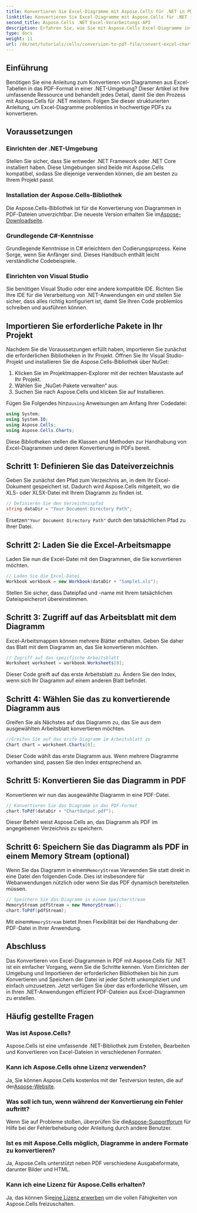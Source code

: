 ```yaml
---
title: Konvertieren Sie Excel-Diagramme mit Aspose.Cells für .NET in PDF
linktitle: Konvertieren Sie Excel-Diagramme mit Aspose.Cells für .NET in PDF
second_title: Aspose.Cells .NET Excel-Verarbeitungs-API
description: Erfahren Sie, wie Sie mit Aspose.Cells Excel-Diagramme in .NET ganz einfach in das PDF-Format konvertieren. Unsere Schritt-für-Schritt-Anleitung umfasst Voraussetzungen, Einrichtung, Codebeispiele und FAQs.
type: docs
weight: 11
url: /de/net/tutorials/cells/conversion-to-pdf-file/convert-excel-charts-to-pdf/
---
```

## Einführung

Benötigen Sie eine Anleitung zum Konvertieren von Diagrammen aus Excel-Tabellen in das PDF-Format in einer .NET-Umgebung? Dieser Artikel ist Ihre umfassende Ressource und behandelt jedes Detail, damit Sie den Prozess mit Aspose.Cells für .NET meistern. Folgen Sie dieser strukturierten Anleitung, um Excel-Diagramme problemlos in hochwertige PDFs zu konvertieren.

## Voraussetzungen

### Einrichten der .NET-Umgebung
Stellen Sie sicher, dass Sie entweder .NET Framework oder .NET Core installiert haben. Diese Umgebungen sind beide mit Aspose.Cells kompatibel, sodass Sie diejenige verwenden können, die am besten zu Ihrem Projekt passt.

### Installation der Aspose.Cells-Bibliothek
Die Aspose.Cells-Bibliothek ist für die Konvertierung von Diagrammen in PDF-Dateien unverzichtbar. Die neueste Version erhalten Sie im[Aspose-Downloadseite](https://releases.aspose.com/cells/net/).

### Grundlegende C#-Kenntnisse
Grundlegende Kenntnisse in C# erleichtern den Codierungsprozess. Keine Sorge, wenn Sie Anfänger sind. Dieses Handbuch enthält leicht verständliche Codebeispiele.

### Einrichten von Visual Studio
Sie benötigen Visual Studio oder eine andere kompatible IDE. Richten Sie Ihre IDE für die Verarbeitung von .NET-Anwendungen ein und stellen Sie sicher, dass alles richtig konfiguriert ist, damit Sie Ihren Code problemlos schreiben und ausführen können.

## Importieren Sie erforderliche Pakete in Ihr Projekt

Nachdem Sie die Voraussetzungen erfüllt haben, importieren Sie zunächst die erforderlichen Bibliotheken in Ihr Projekt. Öffnen Sie Ihr Visual Studio-Projekt und installieren Sie die Aspose.Cells-Bibliothek über NuGet:

1. Klicken Sie im Projektmappen-Explorer mit der rechten Maustaste auf Ihr Projekt.
2. Wählen Sie „NuGet-Pakete verwalten“ aus.
3. Suchen Sie nach Aspose.Cells und klicken Sie auf Installieren.

 Fügen Sie Folgendes hinzu`using` Anweisungen am Anfang Ihrer Codedatei:

```csharp
using System;
using System.IO;
using Aspose.Cells;
using Aspose.Cells.Charts;
```

Diese Bibliotheken stellen die Klassen und Methoden zur Handhabung von Excel-Diagrammen und deren Konvertierung in PDFs bereit.

## Schritt 1: Definieren Sie das Dateiverzeichnis

Geben Sie zunächst den Pfad zum Verzeichnis an, in dem Ihr Excel-Dokument gespeichert ist. Dadurch wird Aspose.Cells mitgeteilt, wo die XLS- oder XLSX-Datei mit Ihrem Diagramm zu finden ist.

```csharp
// Definieren Sie den Verzeichnispfad
string dataDir = "Your Document Directory Path";
```

 Ersetzen`"Your Document Directory Path"` durch den tatsächlichen Pfad zu Ihrer Datei.

## Schritt 2: Laden Sie die Excel-Arbeitsmappe

Laden Sie nun die Excel-Datei mit den Diagrammen, die Sie konvertieren möchten.

```csharp
// Laden Sie die Excel-Datei
Workbook workbook = new Workbook(dataDir + "Sample1.xls");
```

Stellen Sie sicher, dass Dateipfad und -name mit Ihrem tatsächlichen Dateispeicherort übereinstimmen.

## Schritt 3: Zugriff auf das Arbeitsblatt mit dem Diagramm

Excel-Arbeitsmappen können mehrere Blätter enthalten. Geben Sie daher das Blatt mit dem Diagramm an, das Sie konvertieren möchten.

```csharp
// Zugriff auf das spezifische Arbeitsblatt
Worksheet worksheet = workbook.Worksheets[0];
```

Dieser Code greift auf das erste Arbeitsblatt zu. Ändern Sie den Index, wenn sich Ihr Diagramm auf einem anderen Blatt befindet.

## Schritt 4: Wählen Sie das zu konvertierende Diagramm aus

Greifen Sie als Nächstes auf das Diagramm zu, das Sie aus dem ausgewählten Arbeitsblatt konvertieren möchten.

```csharp
//Greifen Sie auf das erste Diagramm im Arbeitsblatt zu
Chart chart = worksheet.Charts[0];
```

Dieser Code wählt das erste Diagramm aus. Wenn mehrere Diagramme vorhanden sind, passen Sie den Index entsprechend an.

## Schritt 5: Konvertieren Sie das Diagramm in PDF

Konvertieren wir nun das ausgewählte Diagramm in eine PDF-Datei.

```csharp
// Konvertieren Sie das Diagramm in das PDF-Format
chart.ToPdf(dataDir + "ChartOutput.pdf");
```

Dieser Befehl weist Aspose.Cells an, das Diagramm als PDF im angegebenen Verzeichnis zu speichern.

## Schritt 6: Speichern Sie das Diagramm als PDF in einem Memory Stream (optional)

 Wenn Sie das Diagramm in einem`MemoryStream` Verwenden Sie statt direkt in eine Datei den folgenden Code. Dies ist insbesondere für Webanwendungen nützlich oder wenn Sie das PDF dynamisch bereitstellen müssen.

```csharp
// Speichern Sie das Diagramm in einem Speicherstream
MemoryStream pdfStream = new MemoryStream();
chart.ToPdf(pdfStream);
```

 Mit einem`MemoryStream` bietet Ihnen Flexibilität bei der Handhabung der PDF-Datei in Ihrer Anwendung.

## Abschluss

Das Konvertieren von Excel-Diagrammen in PDF mit Aspose.Cells für .NET ist ein einfacher Vorgang, wenn Sie die Schritte kennen. Vom Einrichten der Umgebung und Importieren der erforderlichen Bibliotheken bis hin zum Konvertieren und Speichern der Datei ist jeder Schritt unkompliziert und einfach umzusetzen. Jetzt verfügen Sie über das erforderliche Wissen, um in Ihren .NET-Anwendungen effizient PDF-Dateien aus Excel-Diagrammen zu erstellen.

## Häufig gestellte Fragen

### Was ist Aspose.Cells?

Aspose.Cells ist eine umfassende .NET-Bibliothek zum Erstellen, Bearbeiten und Konvertieren von Excel-Dateien in verschiedenen Formaten.

### Kann ich Aspose.Cells ohne Lizenz verwenden?

 Ja, Sie können Aspose.Cells kostenlos mit der Testversion testen, die auf der[Aspose-Website](https://releases.aspose.com/cells/net/).

### Was soll ich tun, wenn während der Konvertierung ein Fehler auftritt?

 Wenn Sie auf Probleme stoßen, überprüfen Sie die[Aspose-Supportforum](https://forum.aspose.com/c/cells/9) für Hilfe bei der Fehlerbehebung oder Anleitung durch andere Benutzer.

### Ist es mit Aspose.Cells möglich, Diagramme in andere Formate zu konvertieren?

Ja, Aspose.Cells unterstützt neben PDF verschiedene Ausgabeformate, darunter Bilder und HTML.

### Kann ich eine Lizenz für Aspose.Cells erhalten?

 Ja, das können Sie[eine Lizenz erwerben](https://purchase.conholdate.com/buy) um die vollen Fähigkeiten von Aspose.Cells freizuschalten.